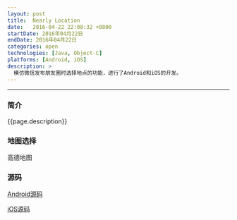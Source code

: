 ```yaml
---
layout: post
title:  Nearly Location
date:   2016-04-22 22:08:32 +0800
startDate: 2016年04月22日
endDate: 2016年04月22日
categories: open
technologies: [Java, Object-C]
platforms: [Android, iOS]
description: >
  模仿微信发布朋友圈时选择地点的功能，进行了Android和iOS的开发。
---
```

***

### 简介
{{page.description}}

### 地图选择
高德地图

### 源码
[Android源码][github-android]

[iOS源码][github-ios]

[github-android]:https://github.com/LunaGao/NearlyLocation4Android
[github-ios]:https://github.com/LunaGao/NearlyLocation4iOS
